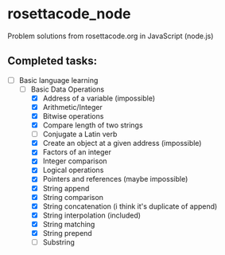 # rosettacode_node
Problem solutions from rosettacode.org in JavaScript (node.js)

## Completed tasks:

- [ ] Basic language learning
	- [ ] Basic Data Operations
  		- [x] Address of a variable (impossible)
  		- [x] Arithmetic/Integer
  		- [x] Bitwise operations
  		- [x] Compare length of two strings
  		- [ ] Conjugate a Latin verb
  		- [x] Create an object at a given address (impossible)
  		- [x] Factors of an integer
  		- [x] Integer comparison
  		- [x] Logical operations
  		- [x] Pointers and references (maybe impossible)
  		- [x] String append
  		- [x] String comparison
  		- [x] String concatenation (i think it's duplicate of append)
  		- [x] String interpolation (included)
  		- [x] String matching
  		- [x] String prepend
  		- [ ] Substring
